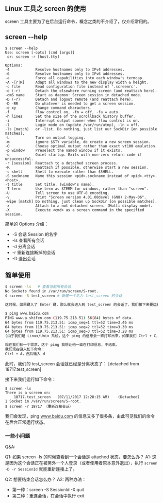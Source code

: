 ## Linux 工具之 screen 的使用

screen 工具主要为了在后台运行命令，概念之类的不介绍了，仅介绍常用的。

## screen --help
```
$ screen --help
Use: screen [-opts] [cmd [args]]
 or: screen -r [host.tty]

Options:
-4            Resolve hostnames only to IPv4 addresses.
-6            Resolve hostnames only to IPv6 addresses.
-a            Force all capabilities into each window's termcap.
-A -[r|R]     Adapt all windows to the new display width & height.
-c file       Read configuration file instead of '.screenrc'.
-d (-r)       Detach the elsewhere running screen (and reattach here).
-dmS name     Start as daemon: Screen session in detached mode.
-D (-r)       Detach and logout remote (and reattach here).
-D -RR        Do whatever is needed to get a screen session.
-e xy         Change command characters.
-f            Flow control on, -fn = off, -fa = auto.
-h lines      Set the size of the scrollback history buffer.
-i            Interrupt output sooner when flow control is on.
-l            Login mode on (update /var/run/utmp), -ln = off.
-ls [match]   or -list. Do nothing, just list our SockDir [on possible matches].
-L            Turn on output logging.
-m            ignore $STY variable, do create a new screen session.
-O            Choose optimal output rather than exact vt100 emulation.
-p window     Preselect the named window if it exists.
-q            Quiet startup. Exits with non-zero return code if unsuccessful.
-r [session]  Reattach to a detached screen process.
-R            Reattach if possible, otherwise start a new session.
-s shell      Shell to execute rather than $SHELL.
-S sockname   Name this session <pid>.sockname instead of <pid>.<tty>.<host>.
-t title      Set title. (window's name).
-T term       Use term as $TERM for windows, rather than "screen".
-U            Tell screen to use UTF-8 encoding.
-v            Print "Screen version 4.01.00devel (GNU) 2-May-06".
-wipe [match] Do nothing, just clean up SockDir [on possible matches].
-x            Attach to a not detached screen. (Multi display mode).
-X            Execute <cmd> as a screen command in the specified session.
```
简单的 Options 介绍：
* -S 会话 Session 的名字
* -ls 查看所有会话
* -d 分离会话
* -r 重新连接断掉的会话
* -D 退出会话

## 简单使用
``` bash
$ screen -ls   # 查看当前所有会话
No Sockets found in /var/run/screen/S-root.
$ screen -S test_screen # 新建一个名为 test_screen 的会话

这时候，如果键入了 Enter 键，那么就会进入到 test_screen 的会话了，我们接下来要运行一个命令：ping www.baidu.com

$ ping www.baidu.com
PING www.a.shifen.com (119.75.213.51) 56(84) bytes of data.
64 bytes from 119.75.213.51: icmp_seq=1 ttl=52 time=3.46 ms
64 bytes from 119.75.213.51: icmp_seq=2 ttl=52 time=3.30 ms
64 bytes from 119.75.213.51: icmp_seq=3 ttl=52 time=3.28 ms
(由于我们是 Linux/Unix 系统，这个 ping 的信息会一直打印出来，如果我们 Ctrl + C，则会结束)

现在我们有一个需求，这个 ping 我想让他一直在打印信息，不结束。
我们现在键入如下命令：
Ctrl + A，然后输入 d
```

此时，我们的 test_screen 会话就已经是分离状态了：
[detached from 18717.test_screen]

接下来我们运行如下命令：
```
$ screen -ls
There is a screen on:
	18717.test_screen	(07/11/2017 12:28:15 AM)	(Detached)
1 Socket in /var/run/screen/S-root.
$ screen -r 18717 （重新连接会话）
```
我们会发现，ping www.baidu.com 的信息又多了很多条，由此可见我们的命令在后台正常运行状态。

### 一些小问题

Q&A:

Q1: 如果 screen -ls 的时候查看到一个会话是 attached 状态，要怎么办？
A1: 这是因为这个会话正在被另外一个人登录（或者使用者原本意外退出），执行 `screen -D -r SessionId` 就能重新连接上了。

Q2: 想要结束会话怎么办？
A2: 两种办法：
  * 第一种：screen -S SessionId -X quit
  * 第二种：重连会话，在会话中执行 exit


